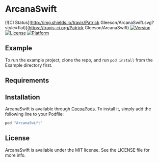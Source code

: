 # ArcanaSwift

[![CI Status](http://img.shields.io/travis/Patrick Gleeson/ArcanaSwift.svg?style=flat)](https://travis-ci.org/Patrick Gleeson/ArcanaSwift)
[![Version](https://img.shields.io/cocoapods/v/ArcanaSwift.svg?style=flat)](http://cocoapods.org/pods/ArcanaSwift)
[![License](https://img.shields.io/cocoapods/l/ArcanaSwift.svg?style=flat)](http://cocoapods.org/pods/ArcanaSwift)
[![Platform](https://img.shields.io/cocoapods/p/ArcanaSwift.svg?style=flat)](http://cocoapods.org/pods/ArcanaSwift)

## Example

To run the example project, clone the repo, and run `pod install` from the Example directory first.

## Requirements

## Installation

ArcanaSwift is available through [CocoaPods](http://cocoapods.org). To install
it, simply add the following line to your Podfile:

```ruby
pod "ArcanaSwift"
```
## License

ArcanaSwift is available under the MIT license. See the LICENSE file for more info.

